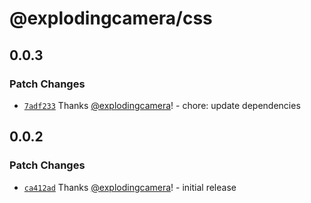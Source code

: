 # @explodingcamera/css

## 0.0.3

### Patch Changes

- [`7adf233`](https://github.com/explodingcamera/esm/commit/7adf23335c7ae82b5237e3bb8e5288fdaf78b701) Thanks [@explodingcamera](https://github.com/explodingcamera)! - chore: update dependencies

## 0.0.2

### Patch Changes

- [`ca412ad`](https://github.com/explodingcamera/esm/commit/ca412ad9bfbac3860f8ea579f9a9282e5cd60bbe) Thanks [@explodingcamera](https://github.com/explodingcamera)! - initial release
